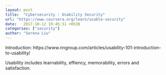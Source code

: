 ```yaml
---
layout: post
title:  "Cybersecurity : Usability Security"
url: "https://www.coursera.org/learn/usable-security"
date:   2017-10-12 19:45:31 +0530
categories: ["security"]
author: "Serena Liu"
---
```

<artical>
<p>Introduction: https://www.nngroup.com/articles/usability-101-introduction-to-usability/</p>
<p> Usability includes learnability, effiency, memorability, errors and satisfaction.</p>
</artical>
